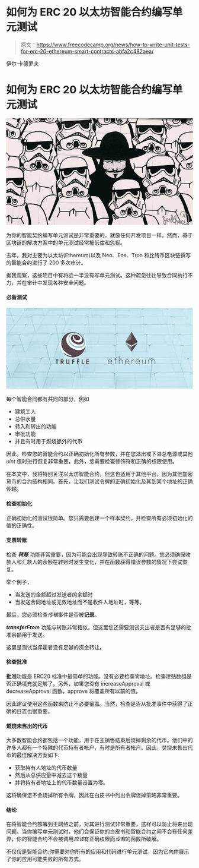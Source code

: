 # 如何为 ERC 20 以太坊智能合约编写单元测试

> 原文：<https://www.freecodecamp.org/news/how-to-write-unit-tests-for-erc-20-ethereum-smart-contracts-abfa2c482aea/>

伊尔·卡德罗夫

# 如何为 ERC 20 以太坊智能合约编写单元测试

![1*b8-UrpS2ct361i2QWAVeRw](img/47eaed5d19f644d1da842fe6cc26df6b.png)

为你的智能契约编写单元测试是非常重要的，就像任何开发项目一样。然而，基于区块链的解决方案中的单元测试经常被低估和忽视。

去年，我对主要为以太坊(Ethereum)以及 Neo、Eos、Tron 和比特币区块链撰写的智能合约进行了 200 多次审计。

据我观察，这些项目中有将近一半没有写单元测试。这种疏忽往往导致合同执行不力，并在审计中发现各种安全问题。

#### 必备测试

![1*8fQ1Akp_3eABKt_w9t_emQ](img/020ad6dc95cda51519d386b346e5ab8e.png)

每个智能合同都有共同的部分，例如

*   建筑工人
*   总供水量
*   转入和转出的功能
*   审批功能
*   并且有时用于燃烧额外的代币

因此，检查您的智能合约以正确初始化所有参数，并在您溢出或下溢总电源或其他 *uint* 值时进行恢复非常重要。此外，您需要检查修饰符和正确的权限使用。

在本文中，我将特别关注以太坊智能合约，但这也适用于其他平台，因为其他加密货币的合约结构相同。首先，让我们测试令牌的正确初始化及其到某个地址的正确传输。

#### 检查初始化

正确初始化的测试很简单。您只需要创建一个样本契约，并检查所有必须初始化的值的正确性。

#### 支票转账

检查 ***转账*** 功能非常重要，因为可能会出现导致转账不正确的问题。您必须确保收款人和汇款人的余额在转账时发生变化，并在函数获得错误参数的情况下尝试恢复。

举个例子，

*   当发送的金额超过发送者的余额时
*   当发送合同地址或无效地址而不是收件人地址时，等等。

最后，您必须检查*传输*事件是否被**记录**。

***transferFrom*** 功能与转账非常相似，但这里您还需要测试支出者是否有足够的批准余额用于发送。

这里是测试当挥霍者没有足够的资金转让。

#### 检查批准

**批准**功能是 ERC20 标准中最简单的功能。没有必要检查零地址。检查津贴数组是否正确填充就足够了。另外，如果您没有 increaseApproval 或 decreaseApproval 函数，approve 将覆盖所有以前的值。

因此建议使用这些函数来防止不必要覆盖。当然，检查是否从批准事件中获得了正确的日志也很重要。

#### 燃烧未售出的代币

大多数智能合约都包括一个功能，用于在主销售结束后烧掉剩余的代币。他们中的许多人都有一个特殊的代币持有者帐户，有时是所有者帐户。因此，焚烧未售出代币的最佳解决方案如下:

*   获取持有人地址的代币数量
*   然后从总供应量中减去这个数量
*   并将持有者地址上的代币数量设置为零。

这将确保您不会烧掉所有令牌，因此在白皮书中列出令牌烧掉策略非常重要。

#### 结论

在将智能合约部署到主网络之前，对其进行测试非常重要，这样可以防止将来出现问题。当你编写单元测试时，他们会保证你的白皮书和智能合约之间不会有任何差异，你的智能合约不会被调用*应该*有正确权限而*没有*的函数所破解。

不仅仅是智能合约:你需要对你所有的应用和代码进行单元测试，因为它向你展示了你的应用可能失败的所有方式。